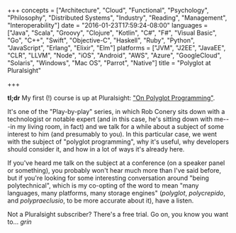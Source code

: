 +++
concepts = ["Architecture", "Cloud", "Functional", "Psychology", "Philosophy", "Distributed Systems", "Industry", "Reading", "Management", "Interoperability"]
date = "2016-01-23T17:59:24-08:00"
languages = ["Java", "Scala", "Groovy", "Clojure", "Kotlin", "C#", "F#", "Visual Basic", "Go", "C++", "Swift", "Objective-C", "Haskell", "Ruby", "Python", "JavaScript", "Erlang", "Elixir", "Elm"]
platforms = ["JVM", "J2EE", "JavaEE", "CLR", "LLVM", "Node", "iOS", "Android", "AWS", "Azure", "GoogleCloud", "Solaris", "Windows", "Mac OS", "Parrot", "Native"]
title = "Polyglot at Pluralsight"

+++

**tl;dr** My first (!) course is up at Pluralsight: ["On Polyglot Programming"](https://www.pluralsight.com/courses/pluralsight-originals-polyglot-programming).

<!--more-->

It's one of the "Play-by-play" series, in which Rob Conery sits down with a technologist or notable expert (and in
this case, he's sitting down with me---in my living room, in fact) and we talk for a while about a subject of some
interest to him (and presumably to you). In this particular case, we went with the subject of "polyglot programming",
why it's useful, why developers should consider it, and how in a lot of ways it's already here.

If you've heard me talk on the subject at a conference (on a speaker panel or something), you probably won't hear
much more than I've said before, but if you're looking for some interesting conversation around "being polytechnical",
which is my co-opting of the word to mean "many languages, many platforms, many storage engines" (*polyglot*, 
*polycrepido*, and *polypraeclusio*, to be more accurate about it), have a listen.

Not a Pluralsight subscriber? There's a free trial. Go on, you know you want to... *grin*

